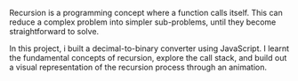 Recursion is a programming concept where a function calls itself. This can reduce a complex problem into simpler sub-problems, until they become straightforward to solve.

In this project, i built a decimal-to-binary converter using JavaScript. I learnt the fundamental concepts of recursion, explore the call stack, and build out a visual representation of the recursion process through an animation.